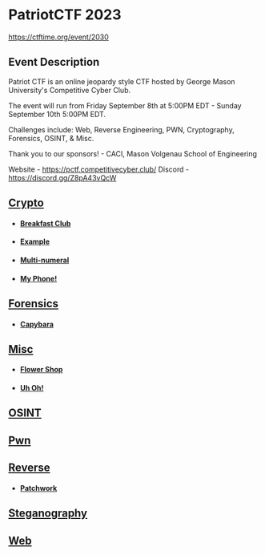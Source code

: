 # PatriotCTF 2023

https://ctftime.org/event/2030

## Event Description

Patriot CTF is an online jeopardy style CTF hosted by George Mason University's Competitive Cyber Club.

The event will run from Friday September 8th at 5:00PM EDT - Sunday September 10th 5:00PM EDT.

Challenges include: Web, Reverse Engineering, PWN, Cryptography, Forensics, OSINT, & Misc.

Thank you to our sponsors! - CACI, Mason Volgenau School of Engineering

Website - https://pctf.competitivecyber.club/
Discord - https://discord.gg/Z8pA43vQcW

## [Crypto](<Crypto>)
 * #### [Breakfast Club](<Crypto/Breakfast Club/>)
 * #### [Example](<Crypto/Example/>)
 * #### [Multi-numeral](<Crypto/Multi-numeral/>)
 * #### [My Phone!](<Crypto/My Phone!/>)
## [Forensics](<Forensics>)
 * #### [Capybara](<Forensics/Capybara/>)
## [Misc](<Misc>)
 * #### [Flower Shop](<Misc/Flower Shop/>)
 * #### [Uh Oh!](<Misc/Uh Oh!/>)
## [OSINT](<OSINT>)
## [Pwn](<Pwn>)
## [Reverse](<Reverse>)
 * #### [Patchwork](<Reverse/Patchwork/>)
## [Steganography](<Steganography>)
## [Web](<Web>)
